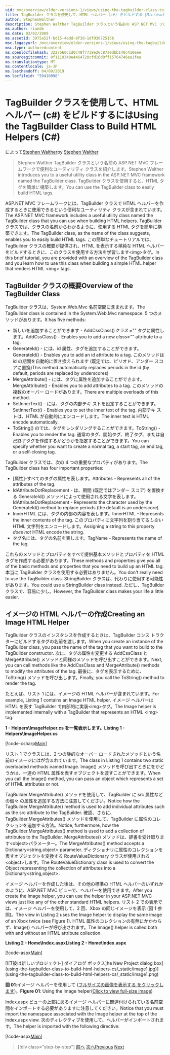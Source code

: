```yaml
---
uid: mvc/overview/older-versions-1/views/using-the-tagbuilder-class-to-build-html-helpers-cs
title: TagBuilder クラスを使用して、HTML ヘルパー (c#) をビルドする |Microsoft Docs
author: StephenWalther
description: Stephen Walther TagBuilder クラスという名前の ASP.NET MVC フレームワークで便利なユーティリティ クラスを紹介します。 TagBuilder クラスを簡単に使用できます.
ms.author: riande
ms.date: 03/02/2009
ms.assetid: 3975a52f-bd15-4edd-8f3d-1df93672515b
msc.legacyurl: /mvc/overview/older-versions-1/views/using-the-tagbuilder-class-to-build-html-helpers-cs
msc.type: authoredcontent
ms.openlocfilehash: 3227560c1d0c48f7738e26c87a0dbb140c410eee
ms.sourcegitcommit: 0f1119340e4464720cfd16d0ff15764746ea1fea
ms.translationtype: MT
ms.contentlocale: ja-JP
ms.lasthandoff: 04/09/2019
ms.locfileid: "59410098"
---
```

# <a name="using-the-tagbuilder-class-to-build-html-helpers-c"></a><span data-ttu-id="443e9-104">TagBuilder クラスを使用して、HTML ヘルパー (c#) をビルドするには</span><span class="sxs-lookup"><span data-stu-id="443e9-104">Using the TagBuilder Class to Build HTML Helpers (C#)</span></span>

<span data-ttu-id="443e9-105">によって[Stephen Walther](https://github.com/StephenWalther)</span><span class="sxs-lookup"><span data-stu-id="443e9-105">by [Stephen Walther](https://github.com/StephenWalther)</span></span>

> <span data-ttu-id="443e9-106">Stephen Walther TagBuilder クラスという名前の ASP.NET MVC フレームワークで便利なユーティリティ クラスを紹介します。</span><span class="sxs-lookup"><span data-stu-id="443e9-106">Stephen Walther introduces you to a useful utility class in the ASP.NET MVC framework named the TagBuilder class.</span></span> <span data-ttu-id="443e9-107">TagBuilder クラスを使用すると、HTML タグを簡単に構築します。</span><span class="sxs-lookup"><span data-stu-id="443e9-107">You can use the TagBuilder class to easily build HTML tags.</span></span>


<span data-ttu-id="443e9-108">ASP.NET MVC フレームワークには、TagBuilder クラスで HTML ヘルパーを作成するときに使用できるという便利なユーティリティ クラスが含まれています。</span><span class="sxs-lookup"><span data-stu-id="443e9-108">The ASP.NET MVC framework includes a useful utility class named the TagBuilder class that you can use when building HTML helpers.</span></span> <span data-ttu-id="443e9-109">TagBuilder クラスでは、クラスの名前からわかるように、使用する HTML タグを簡単に構築できます。</span><span class="sxs-lookup"><span data-stu-id="443e9-109">The TagBuilder class, as the name of the class suggests, enables you to easily build HTML tags.</span></span> <span data-ttu-id="443e9-110">この簡単なチュートリアルでは、TagBuilder クラスの概要が提供され、HTML を表示する単純な HTML ヘルパーをビルドするときに、このクラスを使用する方法を学習します&lt;img&gt;タグ。</span><span class="sxs-lookup"><span data-stu-id="443e9-110">In this brief tutorial, you are provided with an overview of the TagBuilder class and you learn how to use this class when building a simple HTML helper that renders HTML &lt;img&gt; tags.</span></span>

## <a name="overview-of-the-tagbuilder-class"></a><span data-ttu-id="443e9-111">TagBuilder クラスの概要</span><span class="sxs-lookup"><span data-stu-id="443e9-111">Overview of the TagBuilder Class</span></span>

<span data-ttu-id="443e9-112">TagBuilder クラスは、System.Web.Mvc 名前空間に含まれます。</span><span class="sxs-lookup"><span data-stu-id="443e9-112">The TagBuilder class is contained in the System.Web.Mvc namespace.</span></span> <span data-ttu-id="443e9-113">5 つのメソッドがあります。</span><span class="sxs-lookup"><span data-stu-id="443e9-113">It has five methods:</span></span>

- <span data-ttu-id="443e9-114">新しいを追加することができます - AddCssClass()*クラス =""* タグに属性します。</span><span class="sxs-lookup"><span data-stu-id="443e9-114">AddCssClass() - Enables you to add a new *class=""* attribute to a tag.</span></span>
- <span data-ttu-id="443e9-115">GenerateId() - には、id 属性、タグを追加することができます。</span><span class="sxs-lookup"><span data-stu-id="443e9-115">GenerateId() - Enables you to add an id attribute to a tag.</span></span> <span data-ttu-id="443e9-116">このメソッドは id の期間を自動的に置き換えられます (既定では、ピリオド、アンダー スコアに置換)</span><span class="sxs-lookup"><span data-stu-id="443e9-116">This method automatically replaces periods in the id (by default, periods are replaced by underscores)</span></span>
- <span data-ttu-id="443e9-117">MergeAttribute() - には、タグに属性を追加することができます。</span><span class="sxs-lookup"><span data-stu-id="443e9-117">MergeAttribute() - Enables you to add attributes to a tag.</span></span> <span data-ttu-id="443e9-118">このメソッドの複数のオーバー ロードがあります。</span><span class="sxs-lookup"><span data-stu-id="443e9-118">There are multiple overloads of this method.</span></span>
- <span data-ttu-id="443e9-119">SetInnerText() - には、タグの内部テキ ストを設定することができます。</span><span class="sxs-lookup"><span data-stu-id="443e9-119">SetInnerText() - Enables you to set the inner text of the tag.</span></span> <span data-ttu-id="443e9-120">内部テキ ストは、HTML が自動的にエンコードします。</span><span class="sxs-lookup"><span data-stu-id="443e9-120">The inner text is HTML encode automatically.</span></span>
- <span data-ttu-id="443e9-121">ToString() のでは、タグをレンダリングすることができます。</span><span class="sxs-lookup"><span data-stu-id="443e9-121">ToString() - Enables you to render the tag.</span></span> <span data-ttu-id="443e9-122">通常のタグ、開始タグ、終了タグ、または自己終了タグを作成するかどうかを指定することができます。</span><span class="sxs-lookup"><span data-stu-id="443e9-122">You can specify whether you want to create a normal tag, a start tag, an end tag, or a self-closing tag.</span></span>
  

<span data-ttu-id="443e9-123">TagBuilder クラスでは、次の 4 つの重要なプロパティがあります。</span><span class="sxs-lookup"><span data-stu-id="443e9-123">The TagBuilder class has four important properties:</span></span>

- <span data-ttu-id="443e9-124">[属性]-すべてのタグの属性を表します。</span><span class="sxs-lookup"><span data-stu-id="443e9-124">Attributes - Represents all of the attributes of the tag.</span></span>
- <span data-ttu-id="443e9-125">IdAttributeDotReplacement - は、期間 (既定ではアンダー スコア) を置換する GenerateId() メソッドによって使用される文字を表します。</span><span class="sxs-lookup"><span data-stu-id="443e9-125">IdAttributeDotReplacement - Represents the character used by the GenerateId() method to replace periods (the default is an underscore).</span></span>
- <span data-ttu-id="443e9-126">InnerHTML には、タグの内部の内容を表します。</span><span class="sxs-lookup"><span data-stu-id="443e9-126">InnerHTML - Represents the inner contents of the tag.</span></span> <span data-ttu-id="443e9-127">このプロパティに文字列を割り当てる*しない*HTML 文字列をエンコードします。</span><span class="sxs-lookup"><span data-stu-id="443e9-127">Assigning a string to this property *does not* HTML encode the string.</span></span>
- <span data-ttu-id="443e9-128">タグ名には、タグの名前を表します。</span><span class="sxs-lookup"><span data-stu-id="443e9-128">TagName - Represents the name of the tag.</span></span>

<span data-ttu-id="443e9-129">これらのメソッドとプロパティをすべて提供基本メソッドとプロパティを HTML タグを作成する必要があります。</span><span class="sxs-lookup"><span data-stu-id="443e9-129">These methods and properties give you all of the basic methods and properties that you need to build up an HTML tag.</span></span> <span data-ttu-id="443e9-130">本当に TagBuilder クラスを使用する必要はありません。</span><span class="sxs-lookup"><span data-stu-id="443e9-130">You don't really need to use the TagBuilder class.</span></span> <span data-ttu-id="443e9-131">StringBuilder クラスは、代わりに使用する可能性があります。</span><span class="sxs-lookup"><span data-stu-id="443e9-131">You could use a StringBuilder class instead.</span></span> <span data-ttu-id="443e9-132">ただし、TagBuilder クラスで、容易に少し。</span><span class="sxs-lookup"><span data-stu-id="443e9-132">However, the TagBuilder class makes your life a little easier.</span></span>

## <a name="creating-an-image-html-helper"></a><span data-ttu-id="443e9-133">イメージの HTML ヘルパーの作成</span><span class="sxs-lookup"><span data-stu-id="443e9-133">Creating an Image HTML Helper</span></span>

<span data-ttu-id="443e9-134">TagBuilder クラスのインスタンスを作成するときは、TagBuilder コンス トラクターにビルドするタグの名前を渡します。</span><span class="sxs-lookup"><span data-stu-id="443e9-134">When you create an instance of the TagBuilder class, you pass the name of the tag that you want to build to the TagBuilder constructor.</span></span> <span data-ttu-id="443e9-135">次に、タグの属性を変更する AddCssClass と MergeAttribute() メソッドと同様のメソッドを呼び出すことができます。</span><span class="sxs-lookup"><span data-stu-id="443e9-135">Next, you can call methods like the AddCssClass and MergeAttribute() methods to modify the attributes of the tag.</span></span> <span data-ttu-id="443e9-136">最後に、タグを表示するために、ToString() メソッドを呼び出します。</span><span class="sxs-lookup"><span data-stu-id="443e9-136">Finally, you call the ToString() method to render the tag.</span></span>

<span data-ttu-id="443e9-137">たとえば、リスト 1 には、イメージの HTML ヘルパーが含まれています。</span><span class="sxs-lookup"><span data-stu-id="443e9-137">For example, Listing 1 contains an Image HTML helper.</span></span> <span data-ttu-id="443e9-138">イメージ ヘルパーは HTML を表す TagBuilder で内部的に実装&lt;img&gt;タグ。</span><span class="sxs-lookup"><span data-stu-id="443e9-138">The Image helper is implemented internally with a TagBuilder that represents an HTML &lt;img&gt; tag.</span></span>

**<span data-ttu-id="443e9-139">1 - Helpers\ImageHelper.cs を一覧表示します。</span><span class="sxs-lookup"><span data-stu-id="443e9-139">Listing 1 - Helpers\ImageHelper.cs</span></span>**

[!code-csharp[Main](using-the-tagbuilder-class-to-build-html-helpers-cs/samples/sample1.cs)]

<span data-ttu-id="443e9-140">リスト 1 でクラスには、2 つの静的なオーバー ロードされたメソッドという名前のイメージにはが含まれています。</span><span class="sxs-lookup"><span data-stu-id="443e9-140">The class in Listing 1 contains two static overloaded methods named Image.</span></span> <span data-ttu-id="443e9-141">Image() メソッドを呼び出すときにをかどうかは、一連の HTML 属性を表すオブジェクトを渡すことができます。</span><span class="sxs-lookup"><span data-stu-id="443e9-141">When you call the Image() method, you can pass an object which represents a set of HTML attributes or not.</span></span>

<span data-ttu-id="443e9-142">TagBuilder.MergeAttribute() メソッドを使用して、TagBuilder に src 属性などの個々 の属性を追加する方法に注意してください。</span><span class="sxs-lookup"><span data-stu-id="443e9-142">Notice how the TagBuilder.MergeAttribute() method is used to add individual attributes such as the src attribute to the TagBuilder.</span></span> <span data-ttu-id="443e9-143">確認、さらに、TagBuilder.MergeAttributes() メソッドを使用して、TagBuilder に属性のコレクションを追加する方法。</span><span class="sxs-lookup"><span data-stu-id="443e9-143">Notice, furthermore, how the TagBuilder.MergeAttributes() method is used to add a collection of attributes to the TagBuilder.</span></span> <span data-ttu-id="443e9-144">MergeAttributes() メソッドは、辞書を受け取ります&lt;object&gt;パラメーター。</span><span class="sxs-lookup"><span data-stu-id="443e9-144">The MergeAttributes() method accepts a Dictionary&lt;string,object&gt; parameter.</span></span> <span data-ttu-id="443e9-145">ディクショナリに属性のコレクションを表すオブジェクトを変換する RouteValueDictionary クラスが使用される&lt;object&gt;します。</span><span class="sxs-lookup"><span data-stu-id="443e9-145">The RouteValueDictionary class is used to convert the Object representing the collection of attributes into a Dictionary&lt;string,object&gt;.</span></span>

<span data-ttu-id="443e9-146">イメージ ヘルパーを作成した後は、その他の標準の HTML ヘルパーのいずれかのように、ASP.NET MVC ビューで、ヘルパーを使用できます。</span><span class="sxs-lookup"><span data-stu-id="443e9-146">After you create the Image helper, you can use the helper in your ASP.NET MVC views just like any of the other standard HTML helpers.</span></span> <span data-ttu-id="443e9-147">リスト 2 での表示では、イメージ ヘルパーを使用して、2 回、Xbox の同じイメージを表示 (図 1 参照)。</span><span class="sxs-lookup"><span data-stu-id="443e9-147">The view in Listing 2 uses the Image helper to display the same image of an Xbox twice (see Figure 1).</span></span> <span data-ttu-id="443e9-148">HTML 属性のコレクションの有無にかかわらず、Image() ヘルパーが呼び出されます。</span><span class="sxs-lookup"><span data-stu-id="443e9-148">The Image() helper is called both with and without an HTML attribute collection.</span></span>

**<span data-ttu-id="443e9-149">Listing 2 - Home\Index.aspx</span><span class="sxs-lookup"><span data-stu-id="443e9-149">Listing 2 - Home\Index.aspx</span></span>**

[!code-aspx[Main](using-the-tagbuilder-class-to-build-html-helpers-cs/samples/sample2.aspx)]


[![T<span data-ttu-id="443e9-150">彼は新しいプロジェクト] ダイアログ ボックス]</span><span class="sxs-lookup"><span data-stu-id="443e9-150">he New Project dialog box]</span></span>(using-the-tagbuilder-class-to-build-html-helpers-cs/_static/image1.jpg)](using-the-tagbuilder-class-to-build-html-helpers-cs/_static/image1.png)

<span data-ttu-id="443e9-151">**図 01**:イメージ ヘルパーを使用して ([フルサイズの画像を表示する をクリックします](using-the-tagbuilder-class-to-build-html-helpers-cs/_static/image2.png))。</span><span class="sxs-lookup"><span data-stu-id="443e9-151">**Figure 01**: Using the Image helper([Click to view full-size image](using-the-tagbuilder-class-to-build-html-helpers-cs/_static/image2.png))</span></span>


<span data-ttu-id="443e9-152">Index.aspx ビューの上部にあるイメージ ヘルパーに関連付けられている名前空間をインポートする必要がありますに注意してください。</span><span class="sxs-lookup"><span data-stu-id="443e9-152">Notice that you must import the namespace associated with the Image helper at the top of the Index.aspx view.</span></span> <span data-ttu-id="443e9-153">次のディレクティブを使用して、ヘルパーがインポートされます。</span><span class="sxs-lookup"><span data-stu-id="443e9-153">The helper is imported with the following directive:</span></span>

[!code-aspx[Main](using-the-tagbuilder-class-to-build-html-helpers-cs/samples/sample3.aspx)]

> [!div class="step-by-step"]
> <span data-ttu-id="443e9-154">[前へ](creating-custom-html-helpers-cs.md)
> [次へ](creating-page-layouts-with-view-master-pages-cs.md)</span><span class="sxs-lookup"><span data-stu-id="443e9-154">[Previous](creating-custom-html-helpers-cs.md)
[Next](creating-page-layouts-with-view-master-pages-cs.md)</span></span>
